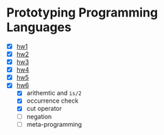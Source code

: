 # Prototyping Programming Languages

- [X] [hw1][func]
- [X] [hw2][func]
- [X] [hw3][pm]
- [X] [hw4][oo]
- [X] [hw5][oo]
- [X] [hw6][log]
    + [X] arithemtic and `is/2`
    + [X] occurrence check
    + [X] cut operator
    + [ ] negation
    + [ ] meta-programming

[func]: http://pyrocat101.github.io/ucla-cs237/func/index.html
[pm]: http://pyrocat101.github.io/ucla-cs237/pm/index.html
[oo]: http://pyrocat101.github.io/ucla-cs237/oo/index.html
[log]: http://pyrocat101.github.io/ucla-cs237/log/index.html
